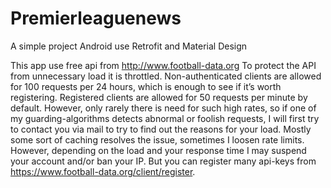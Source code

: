 # Premierleaguenews
A simple project Android use Retrofit and Material Design

This app use free api from http://www.football-data.org
To protect the API from unnecessary load it is throttled. Non-authenticated clients are allowed for 100 requests per 24 hours,
which is enough to see if it’s worth registering. Registered clients are allowed for 50 requests per minute by default. 
However, only rarely there is need for such high rates, so if one of my guarding-algorithms detects abnormal or foolish requests,
I will first try to contact you via mail to try to find out the reasons for your load. Mostly some sort of caching resolves the issue, 
sometimes I loosen rate limits. However, depending on the load and your response time I may suspend your account and/or ban your IP.
But you can register many api-keys from https://www.football-data.org/client/register.
